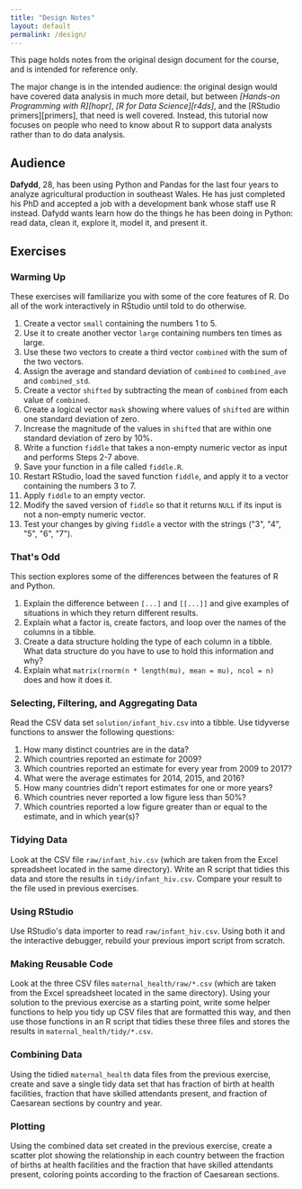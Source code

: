 ```yaml
---
title: "Design Notes"
layout: default
permalink: /design/
---
```


This page holds notes from the original design document for the course,
and is intended for reference only.

The major change is in the intended audience:
the original design would have covered data analysis in much more detail,
but between *[Hands-on Programming with R][hopr]*,
*[R for Data Science][r4ds]*,
and the [RStudio primers][primers],
that need is well covered.
Instead,
this tutorial now focuses on people who need to know about R to support data analysts
rather than to do data analysis.

## Audience

**Dafydd**, 28, has been using Python and Pandas for the last four years
to analyze agricultural production in southeast Wales.
He has just completed his PhD and accepted a job with a development bank whose staff use R instead.
Dafydd wants learn how do the things he has been doing in Python:
read data, clean it, explore it, model it, and present it.

## Exercises

### Warming Up

These exercises will familiarize you with some of the core features of R.
Do all of the work interactively in RStudio until told to do otherwise.

1.  Create a vector `small` containing the numbers 1 to 5.
2.  Use it to create another vector `large` containing numbers ten times as large.
3.  Use these two vectors to create a third vector `combined` with the sum of the two vectors.
4.  Assign the average and standard deviation of `combined` to `combined_ave` and `combined_std`.
5.  Create a vector `shifted` by subtracting the mean of `combined` from each value of `combined`.
6.  Create a logical vector `mask` showing where values of `shifted` are within one standard deviation of zero.
7.  Increase the magnitude of the values in `shifted` that are within one standard deviation of zero by 10%.
8.  Write a function `fiddle` that takes a non-empty numeric vector as input and performs Steps 2-7 above.
9.  Save your function in a file called `fiddle.R`.
10. Restart RStudio, load the saved function `fiddle`, and apply it to a vector containing the numbers 3 to 7.
11. Apply `fiddle` to an empty vector.
12. Modify the saved version of `fiddle` so that it returns `NULL` if its input is not a non-empty numeric vector.
13. Test your changes by giving `fiddle` a vector with the strings ("3", "4", "5", "6", "7").

### That's Odd

This section explores some of the differences between the features of R and Python.

1.  Explain the difference between `[...]` and `[[...]]`
    and give examples of situations in which they return different results.
2.  Explain what a factor is,
    create factors,
    and loop over the names of the columns in a tibble.
3.  Create a data structure holding the type of each column in a tibble.
    What data structure do you have to use to hold this information and why?
4.  Explain what `matrix(rnorm(n * length(mu), mean = mu), ncol = n)` does and how it does it.

### Selecting, Filtering, and Aggregating Data

Read the CSV data set `solution/infant_hiv.csv` into a tibble.
Use tidyverse functions to answer the following questions:

1. How many distinct countries are in the data?
1. Which countries reported an estimate for 2009?
1. Which countries reported an estimate for every year from 2009 to 2017?
1. What were the average estimates for 2014, 2015, and 2016?
1. How many countries didn't report estimates for one or more years?
1. Which countries never reported a low figure less than 50%?
1. Which countries reported a low figure greater than or equal to the estimate, and in which year(s)?

### Tidying Data

Look at the CSV file `raw/infant_hiv.csv`
(which are taken from the Excel spreadsheet located in the same directory).
Write an R script that tidies this data and store the results in `tidy/infant_hiv.csv`.
Compare your result to the file used in previous exercises.

### Using RStudio

Use RStudio's data importer to read `raw/infant_hiv.csv`.
Using both it and the interactive debugger,
rebuild your previous import script from scratch.

### Making Reusable Code

Look at the three CSV files `maternal_health/raw/*.csv`
(which are taken from the Excel spreadsheet located in the same directory).
Using your solution to the previous exercise as a starting point,
write some helper functions to help you tidy up CSV files that are formatted this way,
and then use those functions in an R script that tidies these three files
and stores the results in `maternal_health/tidy/*.csv`.

### Combining Data

Using the tidied `maternal_health` data files from the previous exercise,
create and save a single tidy data set that has fraction of birth at health facilities,
fraction that have skilled attendants present,
and fraction of Caesarean sections
by country and year.

### Plotting

Using the combined data set created in the previous exercise,
create a scatter plot showing the relationship in each country
between the fraction of births at health facilities
and the fraction that have skilled attendants present,
coloring points according to the fraction of Caesarean sections.
